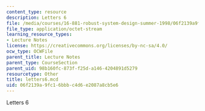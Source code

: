 ```yaml
---
content_type: resource
description: Letters 6
file: /media/courses/16-881-robust-system-design-summer-1998/06f2139a9fc16bbbc4d6e2087a8cb5e6_letters6.mcd
file_type: application/octet-stream
learning_resource_types:
- Lecture Notes
license: https://creativecommons.org/licenses/by-nc-sa/4.0/
ocw_type: OCWFile
parent_title: Lecture Notes
parent_type: CourseSection
parent_uid: 98b160fc-873f-f25d-a146-4204891d5279
resourcetype: Other
title: letters6.mcd
uid: 06f2139a-9fc1-6bbb-c4d6-e2087a8cb5e6
---
```

Letters 6